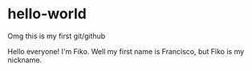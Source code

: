 # hello-world
Omg this is my first git/github 

Hello everyone!
I'm Fiko. Well my first name is Francisco, but Fiko is my nickname. 
